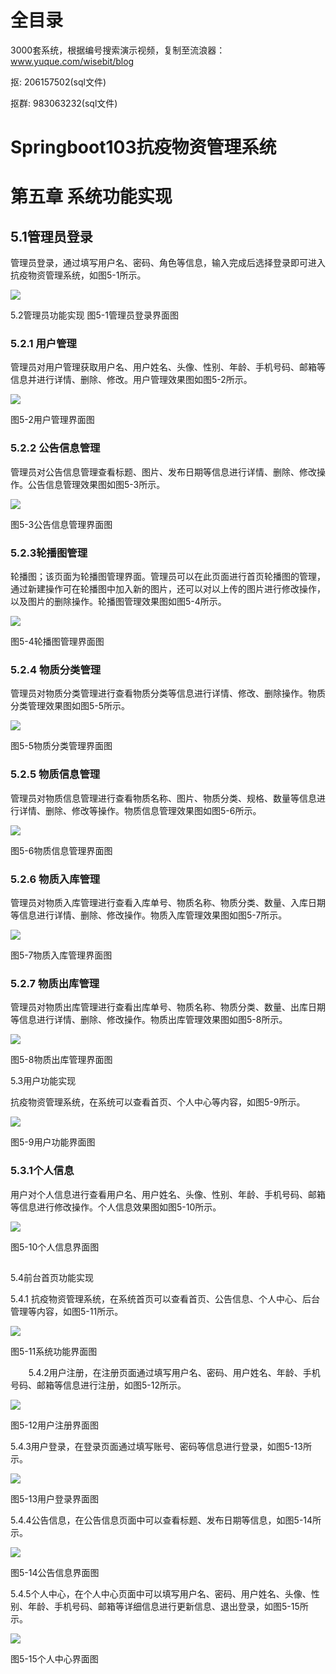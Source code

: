 # 全目录

3000套系统，根据编号搜索演示视频，复制至流浪器：www.yuque.com/wisebit/blog


<p>抠: 206157502(sql文件)</p>
<p>抠群: 983063232(sql文件)</p>



# Springboot103抗疫物资管理系统


# 第五章 系统功能实现
## 5.1管理员登录
管理员登录，通过填写用户名、密码、角色等信息，输入完成后选择登录即可进入抗疫物资管理系统，如图5-1所示。

![](/md/blog.009.png)

5.2管理员功能实现             图5-1管理员登录界面图
### 5.2.1 用户管理
管理员对用户管理获取用户名、用户姓名、头像、性别、年龄、手机号码、邮箱等信息并进行详情、删除、修改。用户管理效果图如图5-2所示。

![](/md/blog.010.png)

图5-2用户管理界面图
### 5.2.2 公告信息管理
管理员对公告信息管理查看标题、图片、发布日期等信息进行详情、删除、修改操作。公告信息管理效果图如图5-3所示。

![](/md/blog.011.png)

图5-3公告信息管理界面图
### 5.2.3轮播图管理
轮播图；该页面为轮播图管理界面。管理员可以在此页面进行首页轮播图的管理，通过新建操作可在轮播图中加入新的图片，还可以对以上传的图片进行修改操作，以及图片的删除操作。轮播图管理效果图如图5-4所示。

![](/md/blog.012.png)

图5-4轮播图管理界面图
### 5.2.4 物质分类管理
管理员对物质分类管理进行查看物质分类等信息进行详情、修改、删除操作。物质分类管理效果图如图5-5所示。

![](/md/blog.013.png)

图5-5物质分类管理界面图
### 5.2.5 物质信息管理
管理员对物质信息管理进行查看物质名称、图片、物质分类、规格、数量等信息进行详情、删除、修改等操作。物质信息管理效果图如图5-6所示。

![](/md/blog.014.png)

图5-6物质信息管理界面图
### 5.2.6 物质入库管理
管理员对物质入库管理进行查看入库单号、物质名称、物质分类、数量、入库日期等信息进行详情、删除、修改操作。物质入库管理效果图如图5-7所示。

![](/md/blog.015.png)

图5-7物质入库管理界面图

### 5.2.7 物质出库管理
管理员对物质出库管理进行查看出库单号、物质名称、物质分类、数量、出库日期等信息进行详情、删除、修改操作。物质出库管理效果图如图5-8所示。

![](/md/blog.016.png)

图5-8物质出库管理界面图


5.3用户功能实现

抗疫物资管理系统，在系统可以查看首页、个人中心等内容，如图5-9所示。

![](/md/blog.017.png)

图5-9用户功能界面图

### 5.3.1个人信息
用户对个人信息进行查看用户名、用户姓名、头像、性别、年龄、手机号码、邮箱等信息进行修改操作。个人信息效果图如图5-10所示。

![](/md/blog.018.png)

图5-10个人信息界面图




##
5.4前台首页功能实现

5.4.1 抗疫物资管理系统，在系统首页可以查看首页、公告信息、个人中心、后台管理等内容，如图5-11所示。

![](/md/blog.019.png)

图5-11系统功能界面图

`    `5.4.2用户注册，在注册页面通过填写用户名、密码、用户姓名、年龄、手机号码、邮箱等信息进行注册，如图5-12所示。

![](/md/blog.020.png)


图5-12用户注册界面图

5.4.3用户登录，在登录页面通过填写账号、密码等信息进行登录，如图5-13所示。

![](/md/blog.021.png)

图5-13用户登录界面图

5.4.4公告信息，在公告信息页面中可以查看标题、发布日期等信息，如图5-14所示。

![](/md/blog.022.png)

图5-14公告信息界面图

5.4.5个人中心，在个人中心页面中可以填写用户名、密码、用户姓名、头像、性别、年龄、手机号码、邮箱等详细信息进行更新信息、退出登录，如图5-15所示。

![](/md/blog.023.png)

图5-15个人中心界面图

# 









